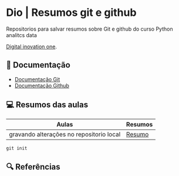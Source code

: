 
# Dio | Resumos git e github

Repositorios para salvar resumos sobre Git e github do curso Python analitcs data

[Digital inovation one](https://web.dio.me/).

## 📔 Documentação
- [Documentação Git](https://git-scm.com/doc)
- [Documentação Github](https://docs.github.com/pt)
## 💻 Resumos das aulas
| Aulas | Resumos |
|-------|---------|
| gravando alterações no repositorio local |[Resumo]()|
```git init```

## 🔍 Referências
